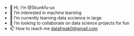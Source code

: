 - 👋 Hi, I’m @Skunkfu-ux
- 👀 I’m interested in machine learning
- 🌱 I’m currently learning data sccience in large
- 💞️ I’m looking to collaborate on data science projects for fun
- 📫 How to reach me datafreak0@gmail.com

<!---
Skunkfu-ux/Skunkfu-ux is a ✨ special ✨ repository because its `README.md` (this file) appears on your GitHub profile.
You can click the Preview link to take a look at your changes.
--->

